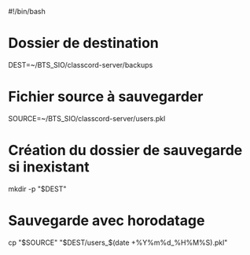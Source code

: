 #!/bin/bash

# Dossier de destination
DEST=~/BTS_SIO/classcord-server/backups

# Fichier source à sauvegarder
SOURCE=~/BTS_SIO/classcord-server/users.pkl

# Création du dossier de sauvegarde si inexistant
mkdir -p "$DEST"

# Sauvegarde avec horodatage
cp "$SOURCE" "$DEST/users_$(date +%Y%m%d_%H%M%S).pkl"
